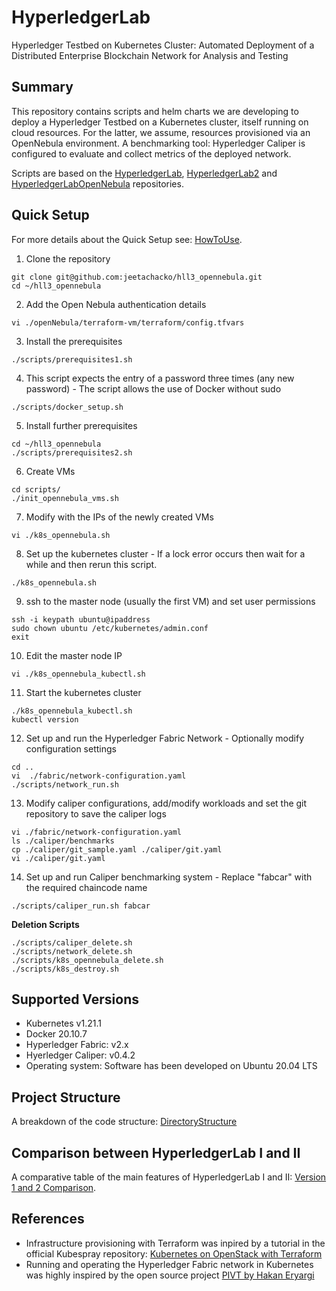 # HyperledgerLab

Hyperledger Testbed on Kubernetes Cluster: Automated Deployment of a Distributed Enterprise Blockchain Network for Analysis and Testing

## Summary

This repository contains scripts and helm charts we are developing to deploy a Hyperledger Testbed
on a Kubernetes cluster, itself running on cloud resources. For the latter, we assume, resources
provisioned via an OpenNebula environment.
A benchmarking tool: Hyperledger Caliper is configured to evaluate and collect metrics of the deployed network.

Scripts are based on the [HyperledgerLab](https://github.com/MSRG/HyperLedgerLab), [HyperledgerLab2](https://gitlab.lrz.de/ga32nac/hyperledgerlab2) and [HyperledgerLabOpenNebula](https://github.com/anandzol/HLL-OpenNebula) repositories.

## Quick Setup

For more details about the Quick Setup see: [HowToUse](docs/HowToUse.md).
1. Clone the repository
```shell
git clone git@github.com:jeetachacko/hll3_opennebula.git
cd ~/hll3_opennebula
```
2. Add the Open Nebula authentication details
```shell
vi ./openNebula/terraform-vm/terraform/config.tfvars
```
3. Install the prerequisites
```shell
./scripts/prerequisites1.sh
```
4. This script expects the entry of a password three times (any new password) - The script allows the use of Docker without sudo
```shell
./scripts/docker_setup.sh
```
5. Install further prerequisites
```shell
cd ~/hll3_opennebula
./scripts/prerequisites2.sh
```
6. Create VMs
```shell
cd scripts/
./init_opennebula_vms.sh 
```
7. Modify with the IPs of the newly created VMs
```shell
vi ./k8s_opennebula.sh
```
8. Set up the kubernetes cluster - If a lock error occurs then wait for a while and then rerun this script.
```shell
./k8s_opennebula.sh
```
9. ssh to the master node (usually the first VM) and set user permissions
```shell
ssh -i keypath ubuntu@ipaddress
sudo chown ubuntu /etc/kubernetes/admin.conf
exit
```
10. Edit the master node IP
```shell
vi ./k8s_opennebula_kubectl.sh
```
11. Start the kubernetes cluster
```shell
./k8s_opennebula_kubectl.sh
kubectl version
```
12. Set up and run the Hyperledger Fabric Network - Optionally modify configuration settings
```shell
cd ..
vi  ./fabric/network-configuration.yaml
./scripts/network_run.sh
```
13. Modify caliper configurations, add/modify workloads and set the git repository to save the caliper logs
```shell
vi ./fabric/network-configuration.yaml
ls ./caliper/benchmarks
cp ./caliper/git_sample.yaml ./caliper/git.yaml
vi ./caliper/git.yaml
```
14. Set up and run Caliper benchmarking system - Replace "fabcar" with the required chaincode name
```shell
./scripts/caliper_run.sh fabcar
```
**Deletion Scripts**
```shell
./scripts/caliper_delete.sh
./scripts/network_delete.sh
./scripts/k8s_opennebula_delete.sh
./scripts/k8s_destroy.sh
```
## Supported Versions

- Kubernetes v1.21.1
- Docker 20.10.7
- Hyperledger Fabric: v2.x
- Hyerledger Caliper: v0.4.2
- Operating system: Software has been developed on Ubuntu 20.04 LTS

## Project Structure

A breakdown of the code structure: [DirectoryStructure](docs/DirectoryStructure.md)

## Comparison between HyperledgerLab I and II

A comparative table of the main features of HyperledgerLab I and II: [Version 1 and 2 Comparison](./docs/ComparativeTable.md).

## References

- Infrastructure provisioning with Terraform was inpired by a tutorial in the official Kubespray repository: [Kubernetes on OpenStack with Terraform](https://github.com/kubernetes-sigs/kubespray/tree/master/contrib/terraform/openstack)
- Running and operating the Hyperledger Fabric network in Kubernetes was highly inspired by the open source project [PIVT by Hakan Eryargi](https://github.com/hyfen-nl/PIVT)
